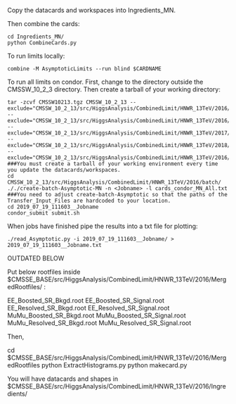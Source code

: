 Copy the datacards and workspaces into Ingredients_MN.

Then combine the cards:
```
cd Ingredients_MN/
python CombineCards.py
```

To run limits locally:
```
combine -M AsymptoticLimits --run blind $CARDNAME
```

To run all limits on condor. First, change to the directory outside the CMSSW_10_2_3 directory. Then create a tarball of your working directory:
```
tar -zcvf CMSSW10213.tgz CMSSW_10_2_13 --exclude="CMSSW_10_2_13/src/HiggsAnalysis/CombinedLimit/HNWR_13TeV/2016/batch/20*" --exclude="CMSSW_10_2_13/src/HiggsAnalysis/CombinedLimit/HNWR_13TeV/2016/Ingredients/*" --exclude="CMSSW_10_2_13/src/HiggsAnalysis/CombinedLimit/HNWR_13TeV/2017/*" --exclude="CMSSW_10_2_13/src/HiggsAnalysis/CombinedLimit/HNWR_13TeV/2018/*" --exclude="CMSSW_10_2_13/src/HiggsAnalysis/CombinedLimit/HNWR_13TeV/2016/Ingredients_ReBin*" ###You must create a tarball of your working environment every time you update the datacards/workspaces.
cd CMSSW_10_2_13/src/HiggsAnalysis/CombinedLimit/HNWR_13TeV/2016/batch/
././create-batch-Asymptotic-MN -n <Jobname> -l cards_condor_MN_All.txt ###You need to adjust create-batch-Asymptotic so that the paths of the Transfer_Input_Files are hardcoded to your location.
cd 2019_07_19_111603__Jobname
condor_submit submit.sh
```

When jobs have finished pipe the results into a txt file for plotting:
```
./read_Asymptotic.py -i 2019_07_19_111603__Jobname/ > 2019_07_19_111603__Jobname.txt
```


OUTDATED BELOW

Put below rootfiles inside $CMSSE_BASE/src/HiggsAnalysis/CombinedLimit/HNWR_13TeV/2016/MergedRootfiles/ :

EE_Boosted_SR_Bkgd.root
EE_Boosted_SR_Signal.root
EE_Resolved_SR_Bkgd.root
EE_Resolved_SR_Signal.root
MuMu_Boosted_SR_Bkgd.root
MuMu_Boosted_SR_Signal.root
MuMu_Resolved_SR_Bkgd.root
MuMu_Resolved_SR_Signal.root

Then, 

cd $CMSSE_BASE/src/HiggsAnalysis/CombinedLimit/HNWR_13TeV/2016/MergedRootfiles 
python ExtractHistograms.py
python makecard.py

You will have datacards and shapes in $CMSSE_BASE/src/HiggsAnalysis/CombinedLimit/HNWR_13TeV/2016/Ingredients/

